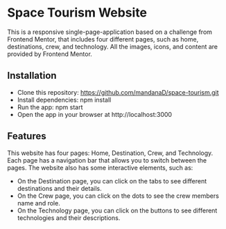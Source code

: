 # Space Tourism Website
This is a responsive single-page-application based on a challenge from Frontend Mentor, that includes four different pages, such as home, destinations, crew, and technology.
All the images, icons, and content are provided by Frontend Mentor.

## Installation
- Clone this repository: https://github.com/mandanaD/space-tourism.git
- Install dependencies: npm install
- Run the app: npm start
- Open the app in your browser at http://localhost:3000
## Features
This website has four pages: Home, Destination, Crew, and Technology. Each page has a navigation bar that allows you to switch between the pages. The website also has some interactive elements, such as:
- On the Destination page, you can click on the tabs to see different destinations and their details.
- On the Crew page, you can click on the dots to see the crew members name and role.
- On the Technology page, you can click on the buttons to see different technologies and their descriptions.

